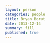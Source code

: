 ```yaml
---
layout: person
categories: people
title: Bryan Borut
date: 2013-12-14
summary: fill
published: true
---
```


